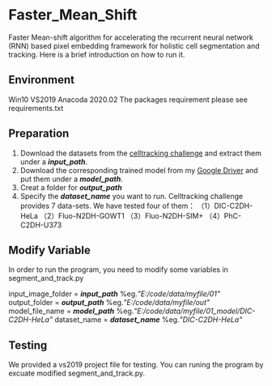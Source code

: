 # Faster_Mean_Shift

Faster Mean-shift algorithm for accelerating the recurrent neural network (RNN) based pixel embedding framework for holistic cell segmentation and tracking. Here is a brief introduction on how to run it.


##  Environment
Win10
VS2019
Anacoda 2020.02
The packages requirement please see requirements.txt


## Preparation
1. Download the datasets from the [celltracking challenge](http://www.celltrackingchallenge.net/) and extract them under a ***input_path***. 
2. Download the corresponding trained model from my [Google Driver](???) and put them under a ***model_path***.
3. Creat a folder for ***output_path***
4. Specify the ***dataset_name*** you want to run. Celltracking challenge provides 7 data-sets. We have tested four of them：
（1）DIC-C2DH-HeLa
（2）Fluo-N2DH-GOWT1
（3）Fluo-N2DH-SIM+
（4）PhC-C2DH-U373

## Modify Variable
In order to run the program, you need to modify some variables in segment_and_track.py

input_image_folder = ***input_path***   %eg.*"E:/code/data/myfile/01"*
output_folder = ***output_path***  %eg.*"E:/code/data/myfile/out"*
model_file_name = ***model_path*** %eg.*"E:/code/data/myfile/01_model/DIC-C2DH-HeLa"*
dataset_name = ***dataset_name*** %eg.*"DIC-C2DH-HeLa"*

## Testing
We provided a vs2019 project file for testing. You can runing the program by excuate modified segment_and_track.py. 
